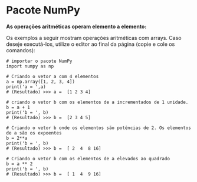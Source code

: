 # Pacote NumPy

**As operações aritméticas operam elemento a elemento:**

Os exemplos a seguir mostram  operações aritméticas com arrays. Caso deseje executá-los, utilize o editor ao final da página (copie e cole os comandos):

``` 
# importar o pacote NumPy
import numpy as np

# Criando o vetor a com 4 elementos
a = np.array([1, 2, 3, 4])
print('a = ',a)
# (Resultado) >>> a =  [1 2 3 4]

# criando o vetor b com os elementos de a incrementados de 1 unidade.
b = a + 1
print('b = ', b)
# (Resultado) >>> b =  [2 3 4 5]

# Criando o vetor b onde os elementos são potências de 2. Os elementos de a são os expoentes
b = 2**a
print('b = ', b)
# (Resultado) >>> b =  [ 2  4  8 16]

# Criando o vetor b com os elementos de a elevados ao quadrado
b = a ** 2
print('b = ', b)
# (Resultado) >>> b =  [ 1  4  9 16]

```
